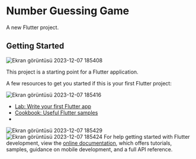 # Number Guessing Game

A new Flutter project.

## Getting Started
![Ekran görüntüsü 2023-12-07 185408](https://github.com/emreyilldirrm/number_guessing_game/assets/149498114/7d35ad75-d0ab-46f6-8d36-5873cdb20b61)

This project is a starting point for a Flutter application.

A few resources to get you started if this is your first Flutter project:

![Ekran görüntüsü 2023-12-07 185416](https://github.com/emreyilldirrm/number_guessing_game/assets/149498114/b561ab23-32bc-4b46-b072-3f27b204ec55)

- [Lab: Write your first Flutter app](https://docs.flutter.dev/get-started/codelab)
- [Cookbook: Useful Flutter samples](https://docs.flutter.dev/cookbook)
- 

![Ekran görüntüsü 2023-12-07 185429](https://github.com/emreyilldirrm/number_guessing_game/assets/149498114/d4af4f42-790c-4dde-ad5b-2a9003b6418e)
![Ekran görüntüsü 2023-12-07 185424](https://github.com/emreyilldirrm/number_guessing_game/assets/149498114/8f97e696-a5c9-409b-b19a-defbf50ae454)
For help getting started with Flutter development, view the
[online documentation](https://docs.flutter.dev/), which offers tutorials,
samples, guidance on mobile development, and a full API reference.
